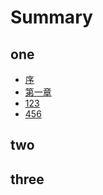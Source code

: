 # Summary

## one

* [序](README.md)
* [第一章](chapter1.md)
* [123](123.md)
* [456](456.md)

## two

## three

